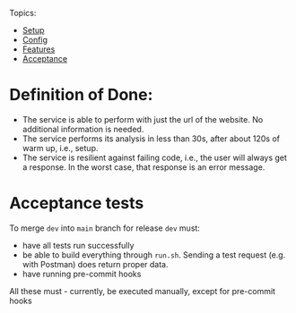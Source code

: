 
Topics:

- [Setup](setup.md)
- [Config](config.md)
- [Features](features.md)
- [Acceptance](acceptance.md)

# Definition of Done:

- The service is able to perform with just the url of the website. No additional information is needed.
- The service performs its analysis in less than 30s, after about 120s of warm up, i.e., setup.
- The service is resilient against failing code, i.e., the user will always get a response.
  In the worst case, that response is an error message.


# Acceptance tests

To merge `dev` into `main` branch for release `dev` must:

- have all tests run successfully
- be able to build everything through `run.sh`. Sending a test request (e.g. with Postman) does return proper data.
- have running pre-commit hooks

All these must - currently, be executed manually, except for pre-commit hooks
